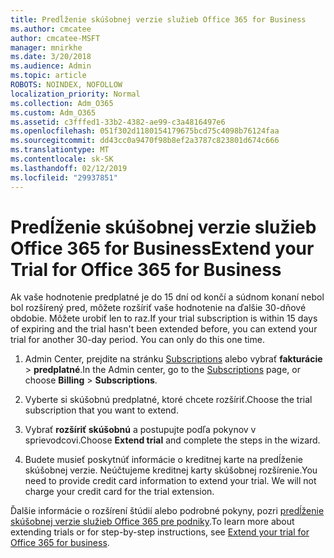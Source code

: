 ```yaml
---
title: Predĺženie skúšobnej verzie služieb Office 365 for Business
ms.author: cmcatee
author: cmcatee-MSFT
manager: mnirkhe
ms.date: 3/20/2018
ms.audience: Admin
ms.topic: article
ROBOTS: NOINDEX, NOFOLLOW
localization_priority: Normal
ms.collection: Adm_O365
ms.custom: Adm_O365
ms.assetid: c3fffed1-33b2-4382-ae99-c3a4816497e6
ms.openlocfilehash: 051f302d1180154179675bcd75c4098b76124faa
ms.sourcegitcommit: dd43cc0a9470f98b8ef2a3787c823801d674c666
ms.translationtype: MT
ms.contentlocale: sk-SK
ms.lasthandoff: 02/12/2019
ms.locfileid: "29937851"
---
```

# <a name="extend-your-trial-for-office-365-for-business"></a><span data-ttu-id="21e1a-102">Predĺženie skúšobnej verzie služieb Office 365 for Business</span><span class="sxs-lookup"><span data-stu-id="21e1a-102">Extend your Trial for Office 365 for Business</span></span>

<span data-ttu-id="21e1a-p101">Ak vaše hodnotenie predplatné je do 15 dní od končí a súdnom konaní nebol bol rozšírený pred, môžete rozšíriť vaše hodnotenie na ďalšie 30-dňové obdobie. Môžete urobiť len to raz.</span><span class="sxs-lookup"><span data-stu-id="21e1a-p101">If your trial subscription is within 15 days of expiring and the trial hasn't been extended before, you can extend your trial for another 30-day period. You can only do this one time.</span></span>
  
1. <span data-ttu-id="21e1a-105">Admin Center, prejdite na stránku [Subscriptions](https://go.microsoft.com/fwlink/p/?linkid=842054) alebo vybrať **fakturácie** \> **predplatné**.</span><span class="sxs-lookup"><span data-stu-id="21e1a-105">In the Admin center, go to the [Subscriptions](https://go.microsoft.com/fwlink/p/?linkid=842054) page, or choose **Billing** \> **Subscriptions**.</span></span>
    
2. <span data-ttu-id="21e1a-106">Vyberte si skúšobnú predplatné, ktoré chcete rozšíriť.</span><span class="sxs-lookup"><span data-stu-id="21e1a-106">Choose the trial subscription that you want to extend.</span></span>
    
3. <span data-ttu-id="21e1a-107">Vybrať **rozšíriť skúšobnú** a postupujte podľa pokynov v sprievodcovi.</span><span class="sxs-lookup"><span data-stu-id="21e1a-107">Choose **Extend trial** and complete the steps in the wizard.</span></span> 
    
4. <span data-ttu-id="21e1a-p102">Budete musieť poskytnúť informácie o kreditnej karte na predĺženie skúšobnej verzie. Neúčtujeme kreditnej karty skúšobnej rozšírenie.</span><span class="sxs-lookup"><span data-stu-id="21e1a-p102">You need to provide credit card information to extend your trial. We will not charge your credit card for the trial extension.</span></span>
    
<span data-ttu-id="21e1a-110">Ďalšie informácie o rozšírení štúdií alebo podrobné pokyny, pozri [predĺženie skúšobnej verzie služieb Office 365 pre podniky](https://support.office.com/article/75533195-f1f6-4c2c-8ceb-0b5597790d7b).</span><span class="sxs-lookup"><span data-stu-id="21e1a-110">To learn more about extending trials or for step-by-step instructions, see [Extend your trial for Office 365 for business](https://support.office.com/article/75533195-f1f6-4c2c-8ceb-0b5597790d7b).</span></span>
  

